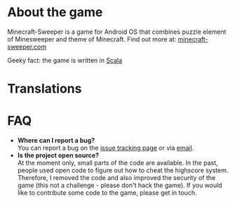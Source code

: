 # About the game

Minecraft-Sweeper is a game for Android OS that combines puzzle element of Minesweeper and theme of Minecraft. Find out more at: [minecraft-sweeper.com](http://minecraft-sweeper.com)

Geeky fact: the game is written in [Scala](http://scala-lang.org/) 


# Translations



# FAQ

 - **Where can I report a bug?** \
   You can report a bug on the [issue tracking page](https://github.com/kmisiunas/minecraft-sweeper/issues) or via [email](mailto:support+mcs@misiunas.com).
 - **Is the project open source?** \
   At the moment only, small parts of the code are available. In the past, people used open code to figure out how to cheat the highscore system. Therefore, I removed the code and also improved the security of the game (this not a challenge - please don't hack the game). If you would like to contribute some code to the game, please get in touch. 

